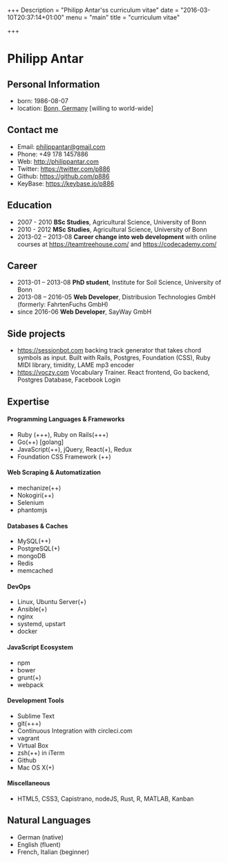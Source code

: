+++
Description = "Philipp Antar'ss curriculum vitae"
date = "2016-03-10T20:37:14+01:00"
menu = "main"
title = "curriculum vitae"

+++
# Philipp Antar

## Personal Information
- born: 1986-08-07
- location: [Bonn, Germany](https://www.google.de/maps/@50.7291802,7.0853087,12.28z?hl=en) [willing to world-wide]

## Contact me
- Email: philippantar@gmail.com
- Phone: +49 178 1457886
- Web: http://philippantar.com
- Twitter: https://twitter.com/p886
- Github: https://github.com/p886
- KeyBase: https://keybase.io/p886

## Education
- 2007 - 2010 **BSc Studies**, Agricultural Science, University of Bonn
- 2010 - 2012 **MSc Studies**, Agricultural Science, University of Bonn
- 2013-02 – 2013-08 **Career change into web development** with online courses at https://teamtreehouse.com/ and https://codecademy.com/

## Career
- 2013-01 – 2013-08 **PhD student**, Institute for Soil Science, University of Bonn
- 2013-08 – 2016-05 **Web Developer**, Distribusion Technologies GmbH (formerly: FahrtenFuchs GmbH)
- since 2016-06 **Web Developer**, SayWay GmbH

## Side projects
- https://sessionbot.com backing track generator that takes chord symbols as input. Built with Rails, Postgres, Foundation (CSS), Ruby MIDI library, timidity, LAME mp3 encoder
- https://voczy.com Vocabulary Trainer. React frontend, Go backend, Postgres Database, Facebook Login

## Expertise
#### Programming Languages & Frameworks
  - Ruby (+++), Ruby on Rails(+++)
  - Go(++) [golang]
  - JavaScript(++), jQuery, React(+), Redux
  - Foundation CSS Framework (++)

#### Web Scraping & Automatization
  - mechanize(++)
  - Nokogiri(++)
  - Selenium
  - phantomjs

#### Databases & Caches
  - MySQL(++)
  - PostgreSQL(+)
  - mongoDB
  - Redis
  - memcached

#### DevOps
  - Linux, Ubuntu Server(+)
  - Ansible(+)
  - nginx
  - systemd, upstart
  - docker

#### JavaScript Ecosystem
  - npm
  - bower
  - grunt(+)
  - webpack

#### Development Tools
  - Sublime Text
  - git(+++)
  - Continuous Integration with circleci.com
  - vagrant
  - Virtual Box
  - zsh(++) in iTerm
  - Github
  - Mac OS X(+)

#### Miscellaneous
  - HTML5, CSS3, Capistrano, nodeJS, Rust, R, MATLAB, Kanban

## Natural Languages
- German (native)
- English (fluent)
- French, Italian (beginner)
